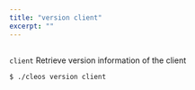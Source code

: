 ```yaml
---
title: "version client"
excerpt: ""
---
```

## 
`client` Retrieve version information of the client

```text
$ ./cleos version client
```
